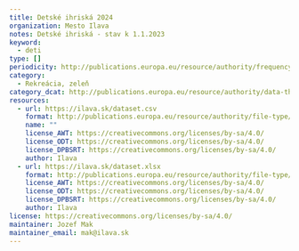 ```yaml
---
title: Detské ihriská 2024
organization: Mesto Ilava
notes: Detské ihriská - stav k 1.1.2023
keyword:
  - deti
type: []
periodicity: http://publications.europa.eu/resource/authority/frequency/ANNUAL
category:
  - Rekreácia, zeleň
category_dcat: http://publications.europa.eu/resource/authority/data-theme/ECON
resources:
  - url: https://ilava.sk/dataset.csv
    format: http://publications.europa.eu/resource/authority/file-type/CSV
    name: ""
    license_AWT: https://creativecommons.org/licenses/by-sa/4.0/
    license_ODT: https://creativecommons.org/licenses/by-sa/4.0/
    license_DPBSRT: https://creativecommons.org/licenses/by-sa/4.0/
    author: Ilava
  - url: https://ilava.sk/dataset.xlsx
    format: http://publications.europa.eu/resource/authority/file-type/XLSX
    license_AWT: https://creativecommons.org/licenses/by-sa/4.0/
    license_ODT: https://creativecommons.org/licenses/by-sa/4.0/
    license_DPBSRT: https://creativecommons.org/licenses/by-sa/4.0/
    author: Ilava
license: https://creativecommons.org/licenses/by-sa/4.0/
maintainer: Jozef Mak
maintainer_email: mak@ilava.sk
---
```

